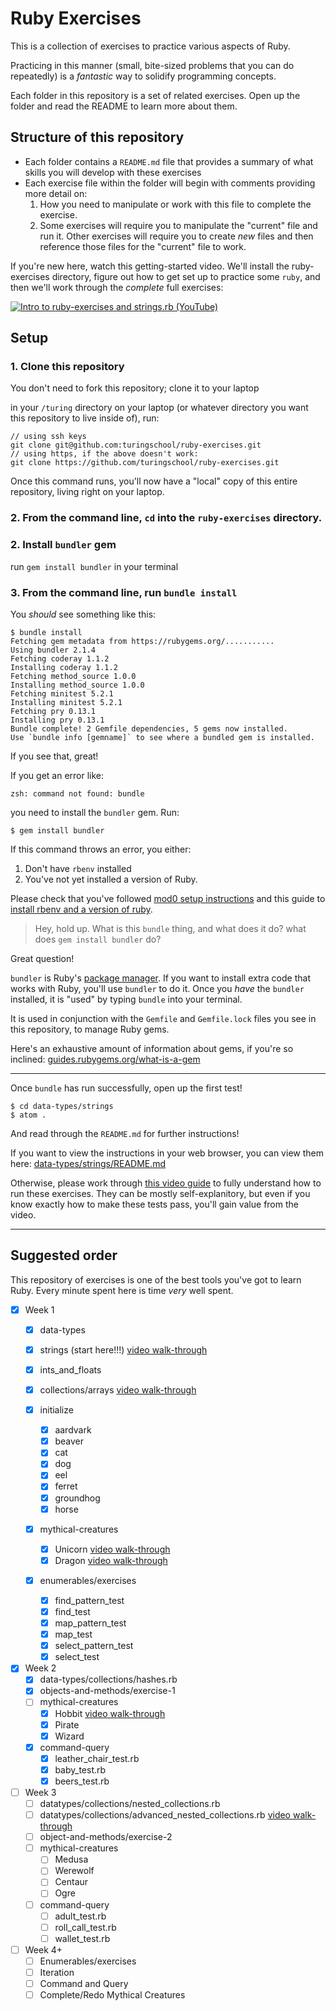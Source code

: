 # Ruby Exercises

This is a collection of exercises to practice various aspects of Ruby.

Practicing in this manner (small, bite-sized problems that you can do repeatedly) is a _fantastic_ way to solidify programming concepts.

Each folder in this repository is a set of related exercises. Open up the folder and read the README to learn more about them.

## Structure of this repository
- Each folder contains a `README.md` file that provides a summary of what skills you will develop with these exercises
- Each exercise file within the folder will begin with comments providing more detail on:
  1. How you need to manipulate or work with this file to complete the exercise.
  2. Some exercises will require you to manipulate the "current" file and run it. Other exercises will require you to create _new_ files and then reference those files for the "current" file to work.

If you're new here, watch this getting-started video. We'll install the ruby-exercises directory, figure out how to get set up to practice some `ruby`, and then we'll work through the _complete_ full exercises:

[![Intro to ruby-exercises and strings.rb (YouTube)](/images/embedded-video-screenshot-getting-started.jpg)](https://youtu.be/aeAkLxr5diE)

## Setup

### 1. Clone this repository

You don't need to fork this repository; clone it to your laptop

in your `/turing` directory on your laptop (or whatever directory you want this repository to live inside of), run:

```
// using ssh keys
git clone git@github.com:turingschool/ruby-exercises.git
// using https, if the above doesn't work:
git clone https://github.com/turingschool/ruby-exercises.git
```  

Once this command runs, you'll now have a "local" copy of this entire repository, living right on your laptop.

### 2. From the command line, `cd` into the `ruby-exercises` directory.

### 2. Install `bundler` gem

run `gem install bundler` in your terminal

### 3. From the command line, run `bundle install`

You _should_ see something like this:

```
$ bundle install
Fetching gem metadata from https://rubygems.org/...........
Using bundler 2.1.4
Fetching coderay 1.1.2
Installing coderay 1.1.2
Fetching method_source 1.0.0
Installing method_source 1.0.0
Fetching minitest 5.2.1
Installing minitest 5.2.1
Fetching pry 0.13.1
Installing pry 0.13.1
Bundle complete! 2 Gemfile dependencies, 5 gems now installed.
Use `bundle info [gemname]` to see where a bundled gem is installed.
```
If you see that, great!

If you get an error like:

```
zsh: command not found: bundle
```

you need to install the `bundler` gem. Run:

```
$ gem install bundler
```

If this command throws an error, you either:
  1. Don't have `rbenv` installed
  2. You've not yet installed a version of Ruby.

Please check that you've followed [mod0 setup instructions](http://mod0.turing.io/setup-instructions) and this guide to [install rbenv and a version of ruby](https://github.com/turingschool-examples/backend_module_0_capstone#environment).

> Hey, hold up. What is this `bundle` thing, and what does it do? what does `gem install bundler` do?

Great question!

`bundler` is Ruby's [package manager](https://bundler.io/). If you want to install extra code that works with Ruby, you'll use `bundler` to do it. Once you _have_ the `bundler` installed, it is "used" by typing `bundle` into your terminal.

It is used in conjunction with the `Gemfile` and `Gemfile.lock` files you see in this repository, to manage Ruby gems.

Here's an exhaustive amount of information about gems, if you're so inclined: [guides.rubygems.org/what-is-a-gem](https://guides.rubygems.org/what-is-a-gem/)

-------------------

Once `bundle` has run successfully, open up the first test!

```
$ cd data-types/strings
$ atom .
```

And read through the `README.md` for further instructions!

If you want to view the instructions in your web browser, you can view them here: [data-types/strings/README.md](https://github.com/turingschool/ruby-exercises/tree/master/data-types/strings)

Otherwise, please work through [this video guide](https://youtu.be/aeAkLxr5diE) to fully understand how to run these exercises. They can be mostly self-explanitory, but even if you know exactly how to make these tests pass, you'll gain value from the video.

----------------------------------

## Suggested order

This repository of exercises is one of the best tools you've got to learn Ruby. Every minute spent here is time _very_ well spent.

* [x] Week 1
  * [x] data-types
  *  [x] strings (start here!!!) [video walk-through](https://youtu.be/aeAkLxr5diE)
  *  [x] ints_and_floats
  *  [x] collections/arrays [video walk-through](https://youtu.be/RUnd1Uu0AyE)

  * [x] initialize
    * [x] aardvark
    * [x] beaver
    * [x] cat
    * [x] dog
    * [x] eel
    * [x] ferret
    * [x] groundhog
    * [x] horse
  * [x] mythical-creatures
    * [x] Unicorn [video walk-through](https://youtu.be/mocwGsu41yw)
    * [x] Dragon [video walk-through](https://youtu.be/NIPerY-xuCk)
  * [x] enumerables/exercises
    * [x] find_pattern_test
    * [x] find_test
    * [x] map_pattern_test
    * [x] map_test
    * [x] select_pattern_test
    * [x] select_test

* [x] Week 2
  * [x] data-types/collections/hashes.rb
  * [x] objects-and-methods/exercise-1
  * [ ] mythical-creatures
    * [x] Hobbit [video walk-through](https://youtu.be/uYGS-DCNR-0)
    * [x] Pirate
    * [x] Wizard
  * [x] command-query
    * [x] leather_chair_test.rb
    * [x] baby_test.rb
    * [x] beers_test.rb

* [ ] Week 3
  * [ ] datatypes/collections/nested_collections.rb
  * [ ] datatypes/collections/advanced_nested_collections.rb [video walk-through](https://youtu.be/9AaElA4elDU)
  * [ ] object-and-methods/exercise-2
  * [ ] mythical-creatures
    * [ ] Medusa
    * [ ] Werewolf
    * [ ] Centaur
    * [ ] Ogre
  * [ ] command-query
    * [ ] adult_test.rb
    * [ ] roll_call_test.rb
    * [ ] wallet_test.rb

* [ ] Week 4+
	* [ ] Enumerables/exercises
	* [ ] Iteration
	* [ ] Command and Query
	* [ ] Complete/Redo Mythical Creatures
